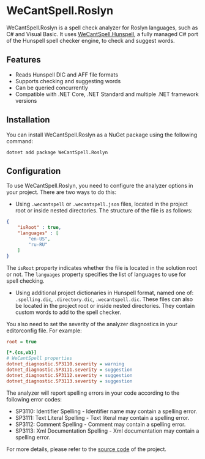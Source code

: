 # WeCantSpell.Roslyn

WeCantSpell.Roslyn is a spell check analyzer for Roslyn languages, such as C# and Visual Basic. It uses [WeCantSpell.Hunspell](https://www.nuget.org/packages/WeCantSpell.Hunspell/), a fully managed C# port of the Hunspell spell checker engine, to check and suggest words.

## Features

- Reads Hunspell DIC and AFF file formats
- Supports checking and suggesting words
- Can be queried concurrently
- Compatible with .NET Core, .NET Standard and multiple .NET framework versions

## Installation

You can install WeCantSpell.Roslyn as a NuGet package using the following command:

`dotnet add package WeCantSpell.Roslyn`

## Configuration

To use WeCantSpell.Roslyn, you need to configure the analyzer options in your project. There are two ways to do this:

- Using `.wecantspell` or `.wecantspell.json` files, located in the project root or inside nested directories. The structure of the file is as follows:

```json
{
    "isRoot" : true,
    "languages" : [
        "en-US",
        "ru-RU"
    ]
}
```

The `isRoot` property indicates whether the file is located in the solution root or not. The `languages` property specifies the list of languages to use for spell checking.

- Using additional project dictionaries in Hunspell format, named one of: `.spelling.dic`, `.directory.dic`, `.wecantspell.dic`. These files can also be located in the project root or inside nested directories. They contain custom words to add to the spell checker.

You also need to set the severity of the analyzer diagnostics in your editorconfig file. For example:

```ini
root = true

[*.{cs,vb}]
# WeCantSpell properties
dotnet_diagnostic.SP3110.severity = warning
dotnet_diagnostic.SP3111.severity = suggestion
dotnet_diagnostic.SP3112.severity = suggestion
dotnet_diagnostic.SP3113.severity = suggestion
```

The analyzer will report spelling errors in your code according to the following error codes:

- SP3110: Identifier Spelling - Identifier name may contain a spelling error.
- SP3111: Text Literal Spelling - Text literal may contain a spelling error.
- SP3112: Comment Spelling - Comment may contain a spelling error.
- SP3113: Xml Documentation Spelling - Xml documentation may contain a spelling error.

For more details, please refer to the [source code](https://github.com/aarondandy/WeCantSpell.Roslyn) of the project.